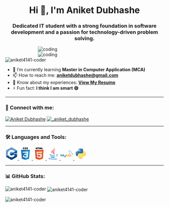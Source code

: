 <h1 align="center">Hi 👋, I'm Aniket Dubhashe</h1>
<h3 align="center">Dedicated IT student with a strong foundation in software development and a passion for technology-driven problem solving.</h3>
<img align="right" alt="coding" width="400" src="https://www.google.com/url?sa=i&url=https%3A%2F%2Fgithub.com%2Frudrabarad%2FGifs&psig=AOvVaw2_dPf1h2MYrGyF8y97tE3B&ust=1754489957279000&source=images&cd=vfe&opi=89978449&ved=0CBQQjRxqFwoTCPjE4ojv844DFQAAAAAdAAAAABAE">

<img align="right" alt="coding" width="400" src="https://raw.githubusercontent.com/rudrabarad/Gifs/main/code.gif" />

<p align="left"> <img src="https://komarev.com/ghpvc/?username=aniket4141-coder&label=Profile%20views&color=0e75b6&style=flat" alt="aniket4141-coder" /> </p>

- 🌱 I’m currently learning **Master in Computer Application (MCA)**  
- 📫 How to reach me: **aniketdubhashe@gmail.com**  
- 📄 Know about my experiences: **[View My Resume](#)** <!-- You can upload the resume to GitHub and link it here -->
- ⚡ Fun fact: **I think I am smart 😄**

---

### 🔗 Connect with me:
<p align="left">
<a href="https://www.linkedin.com/in/aniket-dubhashe" target="_blank"><img align="center" src="https://raw.githubusercontent.com/rahuldkjain/github-profile-readme-generator/master/src/images/icons/Social/linked-in-alt.svg" alt="Aniket Dubhashe" height="30" width="40" /></a>
<a href="https://www.instagram.com/_aniket_dubhashe/" target="_blank"><img align="center" src="https://raw.githubusercontent.com/rahuldkjain/github-profile-readme-generator/master/src/images/icons/Social/instagram.svg" alt="_aniket_dubhashe" height="30" width="40" /></a>
</p>

---

### 🛠️ Languages and Tools:
<p align="left">
  <a href="https://www.w3schools.com/cpp/" target="_blank" rel="noreferrer">
    <img src="https://raw.githubusercontent.com/devicons/devicon/master/icons/cplusplus/cplusplus-original.svg" alt="C++" width="40" height="40"/>
  </a>
  <a href="https://www.w3schools.com/css/" target="_blank" rel="noreferrer">
    <img src="https://raw.githubusercontent.com/devicons/devicon/master/icons/css3/css3-original-wordmark.svg" alt="CSS3" width="40" height="40"/>
  </a>
  <a href="https://www.w3.org/html/" target="_blank" rel="noreferrer">
    <img src="https://raw.githubusercontent.com/devicons/devicon/master/icons/html5/html5-original-wordmark.svg" alt="HTML5" width="40" height="40"/>
  </a>
  <a href="https://www.java.com" target="_blank" rel="noreferrer">
    <img src="https://raw.githubusercontent.com/devicons/devicon/master/icons/java/java-original.svg" alt="Java" width="40" height="40"/>
  </a>
  <a href="https://www.mysql.com/" target="_blank" rel="noreferrer">
    <img src="https://raw.githubusercontent.com/devicons/devicon/master/icons/mysql/mysql-original-wordmark.svg" alt="MySQL" width="40" height="40"/>
  </a>
  <a href="https://www.python.org" target="_blank" rel="noreferrer">
    <img src="https://raw.githubusercontent.com/devicons/devicon/master/icons/python/python-original.svg" alt="Python" width="40" height="40"/>
  </a>
</p>

---

### 📊 GitHub Stats:
<p>
  <img align="left" src="https://github-readme-stats.vercel.app/api/top-langs?username=aniket4141-coder&show_icons=true&locale=en&layout=compact" alt="aniket4141-coder" />
</p>

<p>&nbsp;<img align="center" src="https://github-readme-stats.vercel.app/api?username=aniket4141-coder&show_icons=true&locale=en" alt="aniket4141-coder" /></p>

<p><img align="center" src="https://github-readme-streak-stats.herokuapp.com/?user=aniket4141-coder" alt="aniket4141-coder" /></p>
